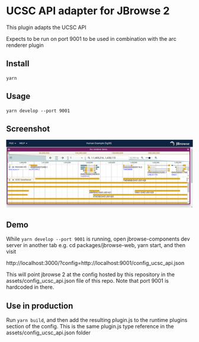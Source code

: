 # UCSC API adapter for JBrowse 2

This plugin adapts the UCSC API

Expects to be run on port 9001 to be used in combination with the arc renderer plugin

## Install

    yarn

## Usage

    yarn develop --port 9001

## Screenshot

![](img/1.png)

## Demo

While `yarn develop --port 9001` is running, open jbrowse-components dev server
in another tab e.g. cd packages/jbrowse-web, yarn start, and then visit

http://localhost:3000/?config=http://localhost:9001/config_ucsc_api.json

This will point jbrowse 2 at the config hosted by this repository in the
assets/config_ucsc_api.json file of this repo. Note that port 9001 is hardcoded
in there.

## Use in production

Run `yarn build`, and then add the resulting plugin.js to the runtime plugins
section of the config. This is the same plugin.js type reference in the
assets/config_ucsc_api.json folder

